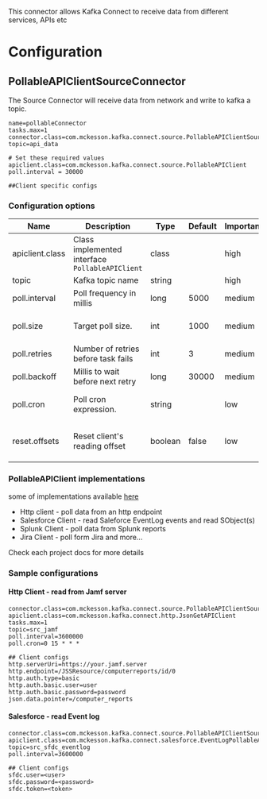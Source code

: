 
This connector allows Kafka Connect to receive data from different services, APIs etc

# Configuration

## PollableAPIClientSourceConnector

The Source Connector will receive data from network  and write to kafka a topic.
```properties
name=pollableConnector
tasks.max=1
connector.class=com.mckesson.kafka.connect.source.PollableAPIClientSourceConnector
topic=api_data

# Set these required values
apiclient.class=com.mckesson.kafka.connect.source.PollableAPIClient
poll.interval = 30000

##Client specific configs
```
### Configuration options
| Name | Description| Type| Default | Importance |Notes
|---|---|---|---|---|---|
|apiclient.class|Class implemented interface `PollableAPIClient` |class||high|
|topic | Kafka topic name | string | | high
|poll.interval|Poll frequency in millis| long | 5000 | medium
|poll.size | Target poll size. | int | 1000 | medium | api.client implementation is responsible for number of records that will be returned.
|poll.retries | Number of retries before task fails | int |3 | medium
|poll.backoff| Millis to wait before next retry| long | 30000 | medium |
|poll.cron | Poll cron expression. | string | | low | if configured `poll.interval` will define how often task will wake up for cron check.
|reset.offsets| Reset client's reading offset| boolean | false | low | value is checked on task start. if 'true' `PollableAPIClient.initialOffset` for partition will be called.

### PollableAPIClient implementations
some of  implementations available [here](https://github.com/vrudenskyi/kafka-connect-api-clients)

- Http client - poll data from an http endpoint
- Salesforce  Client - read Saleforce EventLog events and read SObject(s)
- Splunk Client - poll data from Splunk reports
- Jira Client - poll form Jira
and more...

Check each project docs for more details

### Sample configurations
#### Http Client - read from Jamf server
```properties
connector.class=com.mckesson.kafka.connect.source.PollableAPIClientSourceConnector
apiclient.class=com.mckesson.kafka.connect.http.JsonGetAPIClient
tasks.max=1
topic=src_jamf
poll.interval=3600000
poll.cron=0 15 * * *

## Client configs
http.serverUri=https://your.jamf.server
http.endpoint=/JSSResource/computerreports/id/0
http.auth.type=basic
http.auth.basic.user=user
http.auth.basic.password=password
json.data.pointer=/computer_reports
```
#### Salesforce - read Event log
```properties
connector.class=com.mckesson.kafka.connect.source.PollableAPIClientSourceConnector
apiclient.class=com.mckesson.kafka.connect.salesforce.EventLogPollableAPIClient
topic=src_sfdc_eventlog
poll.interval=3600000

## Client configs
sfdc.user=<user>
sfdc.password=<password>
sfdc.token=<token>
```

